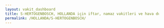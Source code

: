 ```yaml
---
layout: vakit_dashboard
title: S-HERTOGENBOSCH, HOLLANDA için iftar, namaz vakitleri ve hava durumu - ilçe/eyalet seç
permalink: /HOLLANDA/S-HERTOGENBOSCH/
---
```


<script type="text/javascript">
  var GLOBAL_COUNTRY = 'HOLLANDA';
  var GLOBAL_CITY = 'S-HERTOGENBOSCH';
  var GLOBAL_STATE = '';
  var lat = 72;
  var lon = 21;
</script>
